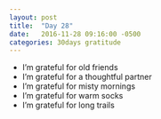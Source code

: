 ```yaml
---
layout: post
title:  "Day 28"
date:   2016-11-28 09:16:00 -0500
categories: 30days gratitude
---
```


* I’m grateful for old friends
* I’m grateful for a thoughtful partner
* I’m grateful for misty mornings
* I’m grateful for warm socks
* I’m grateful for long trails